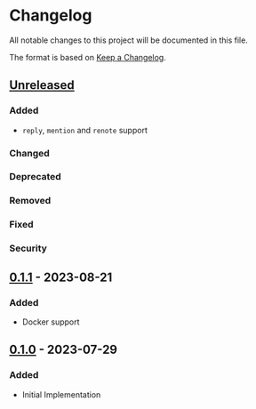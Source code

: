 # Changelog

All notable changes to this project will be documented in this file.

The format is based on [Keep a Changelog].

[Keep a Changelog]: https://keepachangelog.com/en/1.1.0/

## [Unreleased]
### Added
- `reply`, `mention` and `renote` support

### Changed

### Deprecated

### Removed

### Fixed

### Security

## [0.1.1] - 2023-08-21
### Added
- Docker support

## [0.1.0] - 2023-07-29
### Added
- Initial Implementation

[Unreleased]: https://github.com/niri-la/misskey-discord-webhook-proxy/compare/v0.1.1...HEAD
[0.1.1]: https://github.com/niri-la/misskey-discord-webhook-proxy/compare/v0.1.0...v0.1.1
[0.1.0]: https://github.com/niri-la/misskey-discord-webhook-proxy/releases/tag/v0.1.0
